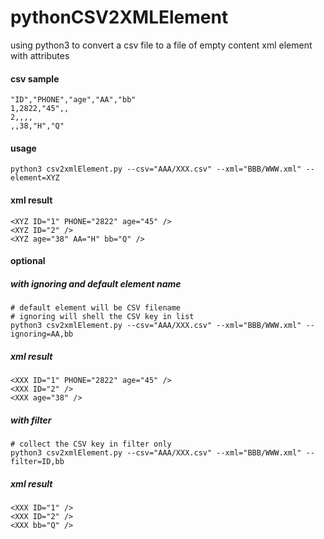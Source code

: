 # pythonCSV2XMLElement
using python3 to convert a csv file to a file of empty content xml element with attributes

#### csv sample
```
"ID","PHONE","age","AA","bb"
1,2822,"45",,
2,,,,
,,38,"H","Q"
```

#### usage
```
python3 csv2xmlElement.py --csv="AAA/XXX.csv" --xml="BBB/WWW.xml" --element=XYZ
```

#### xml result
```
<XYZ ID="1" PHONE="2822" age="45" />
<XYZ ID="2" />
<XYZ age="38" AA="H" bb="Q" />
```

#### optional
##### with ignoring and default element name
```
# default element will be CSV filename
# ignoring will shell the CSV key in list
python3 csv2xmlElement.py --csv="AAA/XXX.csv" --xml="BBB/WWW.xml" --ignoring=AA,bb
```
##### xml result
```
<XXX ID="1" PHONE="2822" age="45" />
<XXX ID="2" />
<XXX age="38" />
```
##### with filter
```
# collect the CSV key in filter only
python3 csv2xmlElement.py --csv="AAA/XXX.csv" --xml="BBB/WWW.xml" --filter=ID,bb
```
##### xml result
```
<XXX ID="1" />
<XXX ID="2" />
<XXX bb="Q" />
```
